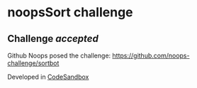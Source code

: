 # noopsSort challenge
## Challenge _accepted_
Github Noops posed the challenge: https://github.com/noops-challenge/sortbot

Developed in [CodeSandbox](https://codesandbox.io)
